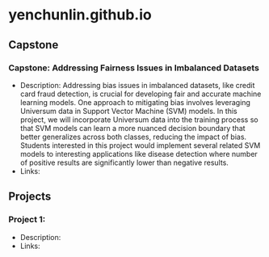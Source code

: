 # yenchunlin.github.io

## Capstone
### Capstone: Addressing Fairness Issues in Imbalanced Datasets
- Description: Addressing bias issues in imbalanced datasets, like credit card fraud detection, is crucial for developing fair and accurate machine learning models. One approach to mitigating bias involves leveraging Universum data in Support Vector Machine (SVM) models. In this project, we will incorporate Universum data into the training process so that SVM models can learn a more nuanced decision boundary that better generalizes across both classes, reducing the impact of bias. Students interested in this project would implement several related SVM models to interesting applications like disease detection where number of positive results are significantly lower than negative results.
- Links:

## Projects
### Project 1: 
- Description: 
- Links:
